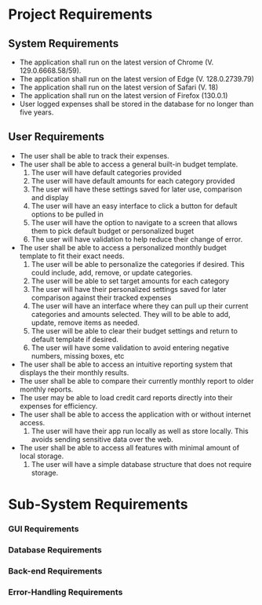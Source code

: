 # Project Requirements

## System Requirements
- The application shall run on the latest version of Chrome (V. 129.0.6668.58/59).
- The application shall run on the latest version of Edge (V. 128.0.2739.79)
- The application shall run on the latest version of Safari (V. 18)
- The application shall run on the latest version of Firefox (130.0.1)
- User logged expenses shall be stored in the database for no longer than five years.

## User Requirements
- The user shall be able to track their expenses.
- The user shall be able to access a general built-in budget template.
  1. The user will have default categories provided
  2. The user will have default amounts for each category provided
  3. The user will have these settings saved for later use, comparison and display
  4. The user will have an easy interface to click a button for default options to be pulled in
  5. The user will have the option to navigate to a screen that allows them to pick default budget or personalized buget
  6. The user will have validation to help reduce their change of error.
- The user shall be able to access a personalized monthly budget template to fit their exact needs.
  1. The user will be able to personalize the categories if desired. This could include, add, remove, or update categories.
  2. The user will be able to set target amounts for each category
  3. The user will have their personalized settings saved for later comparison against their tracked expenses
  4. The user will have an interface where they can pull up their current categories and amounts selected. They will to be able to add, update, remove items as needed.
  5. The user will be able to clear their budget settings and return to default template if desired.
  6. The user will have some validation to avoid entering negative numbers, missing boxes, etc
- The user shall be able to access an intuitive reporting system that displays the their monthly results.
- The user shall be able to compare their currently monthly report to older monthly reports.
- The user may be able to load credit card reports directly into their expenses for efficiency.
- The user shall be able to access the application with or without internet access.
  1. The user will have their app run locally as well as store locally. This avoids sending sensitive data over the web.
- The user shall be able to access all features with minimal amount of local storage.
  1. The user will have a simple database structure that does not require storage.
# Sub-System Requirements

### GUI Requirements

### Database Requirements

### Back-end Requirements

### Error-Handling Requirements
